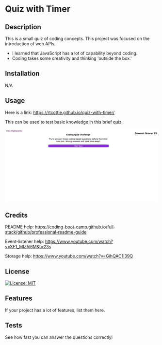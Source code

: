 # Quiz with Timer

## Description

This is a small quiz of coding concepts. This project was focused on the introduction of web APIs.

- I learned that JavaScript has a lot of capability beyond coding.
- Coding takes some creativity and thinking 'outside the box.'

## Installation

N/A

## Usage

Here is a link: https://rtcottle.github.io/quiz-with-timer/

This can be used to test basic knowledge in this brief quiz.

![Screenshot of quiz](./screenshot.png)

## Credits

README help: https://coding-boot-camp.github.io/full-stack/github/professional-readme-guide

Event-listener help: https://www.youtube.com/watch?v=XF1_MlZ5l6M&t=23s

Storage help: https://www.youtube.com/watch?v=GihQAC1I39Q

## License

[![License: MIT](https://img.shields.io/badge/License-MIT-yellow.svg)](./LICENSE)

## Features

If your project has a lot of features, list them here.

## Tests

See how fast you can answer the questions correctly!
